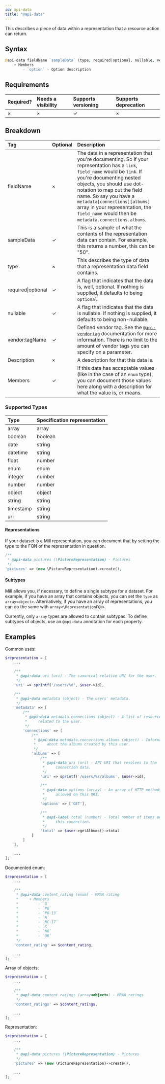 ```yaml
---
id: api-data
title: "@api-data"
---
```


This describes a piece of data within a representation that a resource action can return.

## Syntax
```php
@api-data fieldName `sampleData` (type, required|optional, nullable, vendor:tagName) - Description
    + Members
        - `option` - Option description
```

## Requirements
| Required? | Needs a visibility | Supports versioning | Supports deprecation |
| :--- | :--- | :--- | :--- |
| × | × | ✓ | × |

## Breakdown
| Tag | Optional | Description |
| :--- | :--- | :--- |
| fieldName | × | The data in a representation that you're documenting. So if your representation has a `link`, `field_name` would be `link`. If you're documenting nested objects, you should use dot-notation to map out the field name. So say you have a `metadata[connections][albums]` array in your representation, the `field_name` would then be `metadata.connections.albums`. |
| sampleData | ✓ | This is a sample of what the contents of the representation data can contain. For example, this returns a number, this can be "50". |
| type | × | This describes the type of data that a representation data field contains. |
| required&vert;optional | ✓ | A flag that indicates that the data is, well, optional. If nothing is supplied, it defaults to being `optional`. |
| nullable | ✓ | A flag that indicates that the data is nullable. If nothing is supplied, it defaults to being non-nullable. |
| vendor:tagName | ✓ | Defined vendor tag. See the [`@api-vendortag`](reference/api-vendortag.md) documentation for more information. There is no limit to the amount of vendor tags you can specify on a parameter. |
| Description | × | A description for that this data is. |
| Members | ✓ | If this data has acceptable values (like in the case of an `enum` type), you can document those values here along with a description for what the value is, or means. |

### Supported Types
| Type | Specification representation |
| :--- | :--- |
| array | array |
| boolean | boolean |
| date | string |
| datetime | string |
| float | number |
| enum | enum |
| integer | number |
| number | number |
| object | object |
| string | string |
| timestamp | string |
| uri | string |

#### Representations
If your dataset is a Mill representation, you can document that by setting the type to the FQN of the representation in question.

```php
/**
 * @api-data pictures (\PictureRepresentation) - Pictures
 */
'pictures' => (new \PictureRepresentation)->create(),
```

#### Subtypes
Mill allows you, if necessary, to define a single subtype for a dataset. For example, if you have an array that contains objects, you can set the `type` as `array<object>`. Alternatively, if you have an array of representations, you can do the same with `array<\RepresentationFQN>`.

Currently, only `array` types are allowed to contain subtypes. To define subtypes of objects, use an `@api-data` annotation for each property.

## Examples
Common uses:

```php
$representation = [
    ...

    /**
     * @api-data uri (uri) - The canonical relative URI for the user.
     */
    'uri' => sprintf('/users/%d', $user->id),

    /**
     * @api-data metadata (object) - The users' metadata.
     */
    'metadata' => [
        /**
         * @api-data metadata.connections (object) - A list of resource URIs
         *     related to the user.
         */
        'connections' => [
            /**
             * @api-data metadata.connections.albums (object) - Information
             *     about the albums created by this user.
             */
            'albums' => [
                /**
                 * @api-data uri (uri) - API URI that resolves to the
                 *     connection data.
                 */
                'uri' => sprintf('/users/%s/albums', $user->id),

                /**
                 * @api-data options (array) - An array of HTTP methods
                 *     allowed on this URI.
                 */
                'options' => ['GET'],

                /**
                 * @api-label total (number) - Total number of items on
                 *     this connection.
                 */
                'total' => $user->getAlbums()->total
            ]
        ]
    ],

    ...
];
```

Documented enum:

```php
$representation = [
    ...

    /**
     * @api-data content_rating (enum) - MPAA rating
     *     + Members
     *         - `G`
     *         - `PG`
     *         - `PG-13`
     *         - `R`
     *         - `NC-17`
     *         - `X`
     *         - `NR`
     *         - `UR`
     */
    'content_rating' => $content_rating,

    ...
];
```

Array of objects:

```php
$representation = [
    ...

    /**
     * @api-data content_ratings (array<object>) - MPAA ratings
     */
    'content_ratings' => $content_ratings,

    ...
];
```

Representation:

```php
$representation = [
    ...

    /**
     * @api-data pictures (\PictureRepresentation) - Pictures
     */
    'pictures' => (new \PictureRepresentation)->create(),

    ...
];
```
